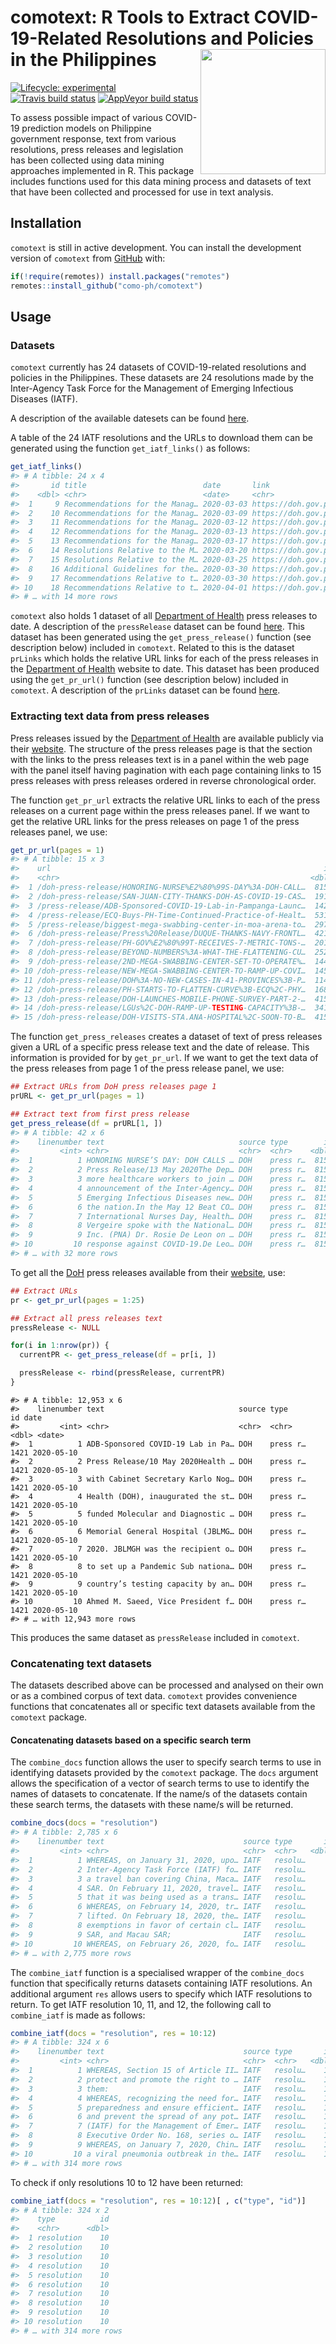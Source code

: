 
<!-- README.md is generated from README.Rmd. Please edit that file -->

# comotext: R Tools to Extract COVID-19-Related Resolutions and Policies in the Philippines <img src="man/figures/comotext.png" width = "200px" align="right" />

<!-- badges: start -->

[![Lifecycle:
experimental](https://img.shields.io/badge/lifecycle-experimental-orange.svg)](https://www.tidyverse.org/lifecycle/#experimental)
[![Travis build
status](https://travis-ci.org/como-ph/comotext.svg?branch=master)](https://travis-ci.org/como-ph/comotext)
[![AppVeyor build
status](https://ci.appveyor.com/api/projects/status/github/como-ph/comotext?branch=master&svg=true)](https://ci.appveyor.com/project/como-ph/comotext)
<!-- badges: end -->

To assess possible impact of various COVID-19 prediction models on
Philippine government response, text from various resolutions, press
releases and legislation has been collected using data mining approaches
implemented in R. This package includes functions used for this data
mining process and datasets of text that have been collected and
processed for use in text analysis.

## Installation

`comotext` is still in active development. You can install the
development version of `comotext` from
[GitHub](https://github.com/como-ph/comotext) with:

``` r
if(!require(remotes)) install.packages("remotes")
remotes::install_github("como-ph/comotext")
```

## Usage

### Datasets

`comotext` currently has 24 datasets of COVID-19-related resolutions and
policies in the Philippines. These datasets are 24 resolutions made by
the Inter-Agency Task Force for the Management of Emerging Infectious
Diseases (IATF).

A description of the available datesets can be found
[here](https://como-ph.github.io/comotext/reference/index.html#section-datasets).

A table of the 24 IATF resolutions and the URLs to download them can be
generated using the function `get_iatf_links()` as follows:

``` r
get_iatf_links()
#> # A tibble: 24 x 4
#>       id title                          date       link                         
#>    <dbl> <chr>                          <date>     <chr>                        
#>  1     9 Recommendations for the Manag… 2020-03-03 https://doh.gov.ph/sites/def…
#>  2    10 Recommendations for the Manag… 2020-03-09 https://doh.gov.ph/sites/def…
#>  3    11 Recommendations for the Manag… 2020-03-12 https://doh.gov.ph/sites/def…
#>  4    12 Recommendations for the Manag… 2020-03-13 https://doh.gov.ph/sites/def…
#>  5    13 Recommendations for the Manag… 2020-03-17 https://doh.gov.ph/sites/def…
#>  6    14 Resolutions Relative to the M… 2020-03-20 https://doh.gov.ph/sites/def…
#>  7    15 Resolutions Relative to the M… 2020-03-25 https://doh.gov.ph/sites/def…
#>  8    16 Additional Guidelines for the… 2020-03-30 https://doh.gov.ph/sites/def…
#>  9    17 Recommendations Relative to t… 2020-03-30 https://doh.gov.ph/sites/def…
#> 10    18 Recommendations Relative to t… 2020-04-01 https://doh.gov.ph/sites/def…
#> # … with 14 more rows
```

`comotext` also holds 1 dataset of all [Department of
Health](http://www.doh.gov.ph) press releases to date. A description of
the `pressRelease` dataset can be found
[here](https://como-ph.github.io/comotext/reference/pressRelease.html).
This dataset has been generated using the `get_press_release()` function
(see description below) included in `comotext`. Related to this is the
dataset `prLinks` which holds the relative URL links for each of the
press releases in the [Department of Health](http://www.doh.gov.ph)
website to date. This dataset has been produced using the `get_pr_url()`
function (see description below) included in `comotext`. A description
of the `prLinks` dataset can be found
[here](https://como-ph.github.io/comotext/reference/prLinks.html).

### Extracting text data from press releases

Press releases issued by the [Department of
Health](https://www.doh.gov.ph) are available publicly via their
[website](https://www.doh.gov.ph/press-releases). The structure of the
press releases page is that the section with the links to the press
releases text is in a panel within the web page with the panel itself
having pagination with each page containing links to 15 press releases
with press releases ordered in reverse chronological order.

The function `get_pr_url` extracts the relative URL links to each of the
press releases on a current page within the press releases panel. If we
want to get the relative URL links for the press releases on page 1 of
the press releases panel, we use:

``` r
get_pr_url(pages = 1)
#> # A tibble: 15 x 3
#>    url                                                             id date      
#>    <chr>                                                        <dbl> <date>    
#>  1 /doh-press-release/HONORING-NURSE%E2%80%99S-DAY%3A-DOH-CALL…  8151 2020-05-13
#>  2 /doh-press-release/SAN-JUAN-CITY-THANKS-DOH-AS-COVID-19-CAS…  1911 2020-05-13
#>  3 /press-release/ADB-Sponsored-COVID-19-Lab-in-Pampanga-Launc…  1421 2020-05-10
#>  4 /press-release/ECQ-Buys-PH-Time-Continued-Practice-of-Healt…  5317 2020-05-09
#>  5 /press-release/biggest-mega-swabbing-center-in-moa-arena-to…  2977 2020-05-08
#>  6 /doh-press-release/Press%20Release/DUQUE-THANKS-NAVY-FRONTL…  4211 2020-05-07
#>  7 /doh-press-release/PH-GOV%E2%80%99T-RECEIVES-7-METRIC-TONS-…  2018 2020-05-07
#>  8 /doh-press-release/BEYOND-NUMBERS%3A-WHAT-THE-FLATTENING-CU…  2525 2020-05-07
#>  9 /doh-press-release/2ND-MEGA-SWABBING-CENTER-SET-TO-OPERATE%…  1441 2020-05-06
#> 10 /doh-press-release/NEW-MEGA-SWABBING-CENTER-TO-RAMP-UP-COVI…  1452 2020-05-06
#> 11 /doh-press-release/DOH%3A-NO-NEW-CASES-IN-41-PROVINCES%3B-P…  1141 2020-05-06
#> 12 /doh-press-release/PH-STARTS-TO-FLATTEN-CURVE%3B-ECQ%2C-PHY…  1681 2020-05-06
#> 13 /doh-press-release/DOH-LAUNCHES-MOBILE-PHONE-SURVEY-PART-2-…  4158 2020-05-05
#> 14 /doh-press-release/LGUs%2C-DOH-RAMP-UP-TESTING-CAPACITY%3B-…  3415 2020-05-05
#> 15 /doh-press-release/DOH-VISITS-STA.ANA-HOSPITAL%2C-SOON-TO-B…  4158 2020-05-04
```

The function `get_press_releases` creates a dataset of text of press
releases given a URL of a specific press release text and the date of
release. This information is provided for by `get_pr_url`. If we want to
get the text data of the press releases from page 1 of the press release
panel, we use:

``` r
## Extract URLs from DoH press releases page 1
prURL <- get_pr_url(pages = 1)

## Extract text from first press release
get_press_release(df = prURL[1, ])
#> # A tibble: 42 x 6
#>    linenumber text                              source type        id date      
#>         <int> <chr>                             <chr>  <chr>    <dbl> <date>    
#>  1          1 HONORING NURSE’S DAY: DOH CALLS … DOH    press r…  8151 2020-05-13
#>  2          2 Press Release/13 May 2020The Dep… DOH    press r…  8151 2020-05-13
#>  3          3 more healthcare workers to join … DOH    press r…  8151 2020-05-13
#>  4          4 announcement of the Inter-Agency… DOH    press r…  8151 2020-05-13
#>  5          5 Emerging Infectious Diseases new… DOH    press r…  8151 2020-05-13
#>  6          6 the nation.In the May 12 Beat CO… DOH    press r…  8151 2020-05-13
#>  7          7 International Nurses Day, Health… DOH    press r…  8151 2020-05-13
#>  8          8 Vergeire spoke with the National… DOH    press r…  8151 2020-05-13
#>  9          9 Inc. (PNA) Dr. Rosie De Leon on … DOH    press r…  8151 2020-05-13
#> 10         10 response against COVID-19.De Leo… DOH    press r…  8151 2020-05-13
#> # … with 32 more rows
```

To get all the [DoH](https://www.doh.gov.ph) press releases available
from their [website](https://www.doh.gov.ph/press-releases), use:

``` r
## Extract URLs
pr <- get_pr_url(pages = 1:25)

## Extract all press releases text
pressRelease <- NULL

for(i in 1:nrow(pr)) {
  currentPR <- get_press_release(df = pr[i, ])

  pressRelease <- rbind(pressRelease, currentPR)
}
```

    #> # A tibble: 12,953 x 6
    #>    linenumber text                              source type        id date      
    #>         <int> <chr>                             <chr>  <chr>    <dbl> <date>    
    #>  1          1 ADB-Sponsored COVID-19 Lab in Pa… DOH    press r…  1421 2020-05-10
    #>  2          2 Press Release/10 May 2020Health … DOH    press r…  1421 2020-05-10
    #>  3          3 with Cabinet Secretary Karlo Nog… DOH    press r…  1421 2020-05-10
    #>  4          4 Health (DOH), inaugurated the st… DOH    press r…  1421 2020-05-10
    #>  5          5 funded Molecular and Diagnostic … DOH    press r…  1421 2020-05-10
    #>  6          6 Memorial General Hospital (JBLMG… DOH    press r…  1421 2020-05-10
    #>  7          7 2020. JBLMGH was the recipient o… DOH    press r…  1421 2020-05-10
    #>  8          8 to set up a Pandemic Sub nationa… DOH    press r…  1421 2020-05-10
    #>  9          9 country’s testing capacity by an… DOH    press r…  1421 2020-05-10
    #> 10         10 Ahmed M. Saeed, Vice President f… DOH    press r…  1421 2020-05-10
    #> # … with 12,943 more rows

This produces the same dataset as `pressRelease` included in `comotext`.

### Concatenating text datasets

The datasets described above can be processed and analysed on their own
or as a combined corpus of text data. `comotext` provides convenience
functions that concatenates all or specific text datasets available from
the `comotext` package.

#### Concatenating datasets based on a specific search term

The `combine_docs` function allows the user to specify search terms to
use in identifying datasets provided by the `comotext` package. The
`docs` argument allows the specification of a vector of search terms to
use to identify the names of datasets to concatenate. If the name/s of
the datasets contain these search terms, the datasets with these name/s
will be returned.

``` r
combine_docs(docs = "resolution")
#> # A tibble: 2,785 x 6
#>    linenumber text                               source type       id date      
#>         <int> <chr>                              <chr>  <chr>   <dbl> <date>    
#>  1          1 WHEREAS, on January 31, 2020, upo… IATF   resolu…     9 2020-03-03
#>  2          2 Inter-Agency Task Force (IATF) fo… IATF   resolu…     9 2020-03-03
#>  3          3 a travel ban covering China, Maca… IATF   resolu…     9 2020-03-03
#>  4          4 SAR. On February 11, 2020, travel… IATF   resolu…     9 2020-03-03
#>  5          5 that it was being used as a trans… IATF   resolu…     9 2020-03-03
#>  6          6 WHEREAS, on February 14, 2020, tr… IATF   resolu…     9 2020-03-03
#>  7          7 lifted. On February 18, 2020, the… IATF   resolu…     9 2020-03-03
#>  8          8 exemptions in favor of certain cl… IATF   resolu…     9 2020-03-03
#>  9          9 SAR, and Macau SAR;                IATF   resolu…     9 2020-03-03
#> 10         10 WHEREAS, on February 26, 2020, fo… IATF   resolu…     9 2020-03-03
#> # … with 2,775 more rows
```

The `combine_iatf` function is a specialised wrapper of the
`combine_docs` function that specifically returns datasets containing
IATF resolutions. An additional argument `res` allows users to specify
which IATF resolutions to return. To get IATF resolution 10, 11, and 12,
the following call to `combine_iatf` is made as follows:

``` r
combine_iatf(docs = "resolution", res = 10:12)
#> # A tibble: 324 x 6
#>    linenumber text                               source type       id date      
#>         <int> <chr>                              <chr>  <chr>   <dbl> <date>    
#>  1          1 WHEREAS, Section 15 of Article II… IATF   resolu…    10 2020-03-09
#>  2          2 protect and promote the right to … IATF   resolu…    10 2020-03-09
#>  3          3 them:                              IATF   resolu…    10 2020-03-09
#>  4          4 WHEREAS, recognizing the need for… IATF   resolu…    10 2020-03-09
#>  5          5 preparedness and ensure efficient… IATF   resolu…    10 2020-03-09
#>  6          6 and prevent the spread of any pot… IATF   resolu…    10 2020-03-09
#>  7          7 (IATF) for the Management of Emer… IATF   resolu…    10 2020-03-09
#>  8          8 Executive Order No. 168, series o… IATF   resolu…    10 2020-03-09
#>  9          9 WHEREAS, on January 7, 2020, Chin… IATF   resolu…    10 2020-03-09
#> 10         10 a viral pneumonia outbreak in the… IATF   resolu…    10 2020-03-09
#> # … with 314 more rows
```

To check if only resolutions 10 to 12 have been returned:

``` r
combine_iatf(docs = "resolution", res = 10:12)[ , c("type", "id")]
#> # A tibble: 324 x 2
#>    type          id
#>    <chr>      <dbl>
#>  1 resolution    10
#>  2 resolution    10
#>  3 resolution    10
#>  4 resolution    10
#>  5 resolution    10
#>  6 resolution    10
#>  7 resolution    10
#>  8 resolution    10
#>  9 resolution    10
#> 10 resolution    10
#> # … with 314 more rows
```
